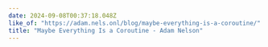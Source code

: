 ```yaml
---
date: 2024-09-08T00:37:18.048Z
like_of: "https://adam.nels.onl/blog/maybe-everything-is-a-coroutine/"
title: "Maybe Everything Is a Coroutine - Adam Nelson"
---
```

